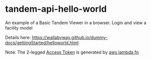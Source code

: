 # tandem-api-hello-world
An example of a Basic Tandem Viewer in a browser.  Login and view a facility model


Details here: https://wallabyway.github.io/dummy-docs/gettingStarted/helloworld.html

Note: The 2-legged [Access Token](https://github.com/wallabyway/tandem-api-hello-world/blob/bba17f372537f9f78ff77e823567a23d38055c32/index.html#L32) is generated by [aws lambda fn](https://gist.github.com/wallabyway/69021259070e18b207e879b0cdc3917b#file-index-js)
